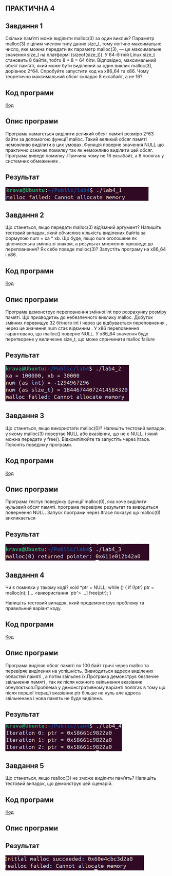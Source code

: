 ## ПРАКТИЧНА 4 

## Завдання 1 

Скільки пам’яті може виділити malloc(3) за один виклик?
Параметр malloc(3) є цілим числом типу даних size_t, тому логічно максимальне число, яке можна передати як параметр malloc(3), — це максимальне значення size_t на платформі (sizeof(size_t)). У 64-бітній Linux size_t становить 8 байтів, тобто 8 * 8 = 64 біти. Відповідно, максимальний обсяг пам’яті, який може бути виділений за один виклик malloc(3), дорівнює 2^64. Спробуйте запустити код на x86_64 та x86. Чому теоретично максимальний обсяг складає 8 ексабайт, а не 16?

 ## Код програми 
[Код](lab4_1/lab4_1.c)

## Опис програми
Програма намагється виділити великий обсяг памяті розміро 2^63 байти за допомогою функції malloc. Такий великий обсяг памяті неможливо виділити в цих умовах. Функція поверне значення NULL  що практично означає помилку так як неможливо виділити цей обсяг. Програма виведе помилку .Причина чому не 16 ексабайт, а 8 полягає у системних обмеженнях .

## Результат 
![lab4](lab4_1/4_1.png)

## Завдання 2
Що станеться, якщо передати malloc(3) від’ємний аргумент? Напишіть тестовий випадок, який обчислює кількість виділених байтів за формулою num = xa * xb. Що буде, якщо num оголошене як цілочисельна змінна зі знаком, а результат множення призведе до переповнення? Як себе поведе malloc(3)? Запустіть програму на x86_64 і x86.

 ## Код програми 
[Код](lab4_2/lab4_2.c)

## Опис програми
Програма демонструє переповнення змінної int про розрахунку розміру памяті. Що призводитиь до небезпечного виклику malloc. Добуток змінних перевищує 32 бітного int і через це відбувається переповнення , через це  значення num стає відємним . У x86 переповнення гарантовано, що malloc() поверне NULL.  У x86_64  значення буде перетворене у величезне size_t, що може спричинити malloc failure

## Результат 
![lab4](lab4_2/4_2.png)

## Завдання 3
Що станеться, якщо використати malloc(0)? Напишіть тестовий випадок, у якому malloc(3) повертає NULL або вказівник, що не є NULL, і який можна передати у free(). Відкомпілюйте та запустіть через ltrace. Поясніть поведінку програми.

 ## Код програми 
[Код](lab4_3/lab4_3.c)

## Опис програми
Програма тестує поведінку функції malloc(0), яка хоче виділити нульовий обсяг памяті. програма перевіряє результат та виводиться повернення NULL. Запуск програми через ltrace показує що malloc(0) викликається

## Результат 
![lab4](lab4_3/4_3.png)


## Завдання 4
Чи є помилки у такому коді?
void *ptr = NULL;
while (<some-condition-is-true>) {
    if (!ptr)
        ptr = malloc(n);
    [... <використання 'ptr'> ...]
    free(ptr);
}

Напишіть тестовий випадок, який продемонструє проблему та правильний варіант коду.

 ## Код програми 
[Код](lab4_4/lab4_4.c)

## Опис програми
Програма виділяє обсяг памяті по 100 байт тричі через malloc та перевіряє виділення на успішність. Вивиодиться адреси виділених областей памяті , а потім звільянє їх.Програма демонструє безпечне звільнення памяті , так як після кожного хвільнення вказівник обнуляється.Проблема у демонстративному варіанті полягає в тому що після першої ітерації вказівник ptr більше не нуль але адреса звільненана і нова память не буде виділена.

## Результат 
![lab4](lab4_4/4_4.png)



## Завдання 5
Що станеться, якщо realloc(3) не зможе виділити пам’ять? Напишіть тестовий випадок, що демонструє цей сценарій.


 ## Код програми 
[Код](lab4_5/lab4_5.c)

## Опис програми


## Результат 
![lab4](lab4_5/4_5.png)
